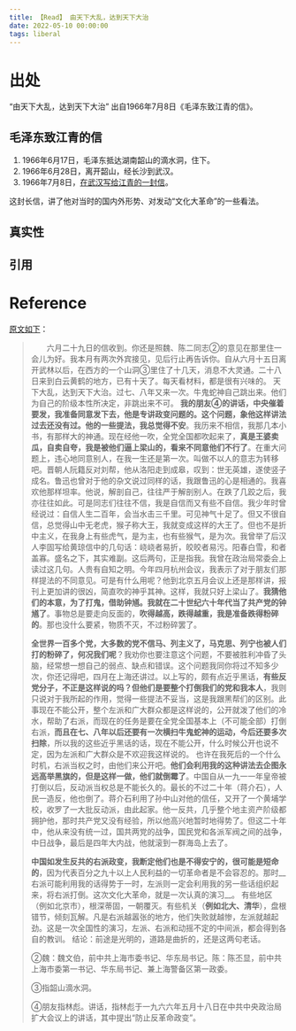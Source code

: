 ```yaml
---
title: 【Read】 由天下大乱，达到天下大治
date: 2022-05-10 00:00:00
tags: liberal
---
```


# 出处

“由天下大乱，达到天下大治” 出自1966年7月8日《毛泽东致江青的信》。

## 毛泽东致江青的信

1. 1966年6月17日，毛泽东抵达湖南韶山的滴水洞，住下。
1. 1966年6月28日，离开韶山，经长沙到武汉。
1. 1966年7月8日，[在武汉写给江青的一封信](https://www.dswxyjy.org.cn/n/2013/0111/c244520-20169620.html)。

这封长信，讲了他对当时的国内外形势、对发动“文化大革命”的一些看法。

## 真实性



## 引用



# Reference

[原文如下](http://www.mzdbl.cn/maoxuan/huibian/geijiangqingdexin.html)：

> 　　六月二十九日的信收到。你还是照魏、陈二同志②的意见在那里住一会儿为好。我本月有两次外宾接见，见后行止再告诉你。自从六月十五日离开武林以后，在西方的一个山洞③里住了十几天，消息不大灵通。二十八日来到白云黄鹤的地方，已有十天了。每天看材料，都是很有兴味的。
> 天下大乱，达到天下大治。过七、八年又来一次。牛鬼蛇神自己跳出来。他们为自己的阶级本性所决定，非跳出来不可。
> __我的朋友④的讲话，中央催着要发，我准备同意发下去，他是专讲政变问题的。这个问题，象他这样讲法过去还没有过。他的一些提法，我总觉得不安__。我历来不相信，我那几本小书，有那样大的神通。现在经他一吹，全党全国都吹起来了，__真是王婆卖瓜，自卖自夸，我是被他们逼上梁山的，看来不同意他们不行了__。在重大问题上，违心地同意别人，在我一生还是第一次。叫做不以人的意志为转移吧。晋朝人阮籍反对刘帮，他从洛阳走到成皋，叹到：世无英雄，遂使竖子成名。鲁迅也曾对于他的杂文说过同样的话，我跟鲁迅的心是相通的。我喜欢他那样坦率。他说，解剖自己，往往严于解剖别人。在跌了几跤之后，我亦往往如此。可是同志们往往不信，我是自信而又有些不自信。我少年时曾经说过：自信人生二百年，会当水击三千里。可见神气十足了。但又不很自信，总觉得山中无老虎，猴子称大王，我就变成这样的大王了。但也不是折中主义，在我身上有些虎气，是为主，也有些猴气，是为次。我曾举了后汉人李固写给黄琼信中的几句话：峣峣者易折，皎皎者易污。阳春白雪，和者盖寡。盛名之下，其实难副。这后两句，正是指我。我曾在政治局常委会上读过这几句。人贵有自知之明。今年四月杭州会议，我表示了对于朋友们那样提法的不同意见。可是有什么用呢？他到北京五月会议上还是那样讲，报刊上更加讲的很凶，简直吹的神乎其神。这样，我就只好上梁山了。__我猜他们的本意，为了打鬼，借助钟馗。我就在二十世纪六十年代当了共产党的钟馗了__。事物总是要走向反面的，__吹得越高，跌得越重，我是准备跌得粉碎的__。那也没什么要紧，物质不灭，不过粉碎罢了。
>
> __全世界一百多个党，大多数的党不信马、列主义了，马克思、列宁也被人们打的粉碎了，何况我们呢__？我劝你也要注意这个问题，不要被胜利冲昏了头脑，经常想一想自己的弱点、缺点和错误。这个问题我同你将过不知多少次，你还记得吧，四月在上海还讲过。以上写的，颇有点近乎黑话，__有些反党分子，不正是这样说的吗？但他们是要整个打倒我们的党和我本人__，我则只说对于我所起的作用，觉得一些提法不妥当，这是我跟黑帮们的区别。此事现在不能公开，整个左派和广大群众都是这样说的，公开就泼了他们的冷水，帮助了右派，而现在的任务是要在全党全国基本上（不可能全部）打倒右派，__而且在七、八年以后还要有一次横扫牛鬼蛇神的运动，今后还要多次扫除__，所以我的这些近乎黑话的话，现在不能公开，什么时候公开也说不定，因为左派和广大群众是不欢迎我这样说的。
>也许在我死后的一个什么时机，右派当权之时，由他们来公开吧。__他们会利用我的这种讲法去企图永远高举黑旗的，但是这样一做，他们就倒霉了__。中国自从一九一一年皇帝被打倒以后，反动派当权总是不能长久的。最长的不过二十年（蒋介石），人民一造反，他也倒了。蒋介石利用了孙中山对他的信任，又开了一个黄埔学校，收罗了一大批反动派，由此起家。他一反共，几乎整个地主资产阶级都拥护他，那时共产党又没有经验，所以他高兴地暂时地得势了。但这二十年中，他从来没有统一过，国共两党的战争，国民党和各派军阀之间的战争，中日战争，最后是四年大内战，他就滚到一群海岛上去了。
>
> __中国如发生反共的右派政变，我断定他们也是不得安宁的，很可能是短命的__，因为代表百分之九十以上人民利益的一切革命者是不会容忍的。那时__右派可能利用我的话得势于一时，左派则一定会利用我的另一些话组织起来，将右派打倒。这次文化大革命，就是一次认真的演习__。
> 有些地区（例如北京市），根深蒂固，一朝覆灭。有些机关（__例如北大、清华__），盘根错节，倾刻瓦解。凡是右派越嚣张的地方，他们失败就越惨，左派就越起劲。这是一次全国性的演习，左派、右派和动摇不定的中间派，都会得到各自的教训。
> 结论：前途是光明的，道路是曲折的，还是这两句老话。
>
> ②魏：魏文伯，前中共上海市委书记、华东局书记。陈：陈丕显，前中共上海市委第一书记、华东局书记、兼上海警备区第一政委。
>
>  ③指韶山滴水洞。
>
> ④朋友指林彪。讲话，指林彪于一九六六年五月十八日在中共中央政治局扩大会议上的讲话，其中提出“防止反革命政变”。
